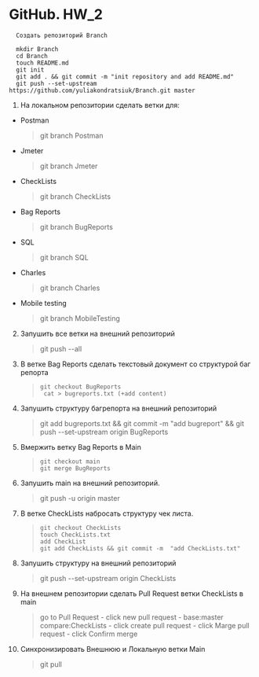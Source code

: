 # GitHub. HW_2

      Создать репозиторий Branch

      mkdir Branch
      cd Branch
      touch README.md
      git init
      git add . && git commit -m "init repository and add README.md"
      git push --set-upstream https://github.com/yuliakondratsiuk/Branch.git master

1. На локальном репозитории сделать ветки для:

- Postman
  > git branch Postman
- Jmeter
  > git branch Jmeter
- CheckLists
  > git branch CheckLists
- Bag Reports
  > git branch BugReports
- SQL
  > git branch SQL
- Charles
  > git branch Charles
- Mobile testing
  > git branch MobileTesting

2.  Запушить все ветки на внешний репозиторий
    > git push --all
3.  В ветке Bag Reports сделать текстовый документ со структурой баг репорта

    >     git checkout BugReports
    >      cat > bugreports.txt (+add content)

4.  Запушить структуру багрепорта на внешний репозиторий
    > git add bugreports.txt && git commit -m "add bugreport" && git push --set-upstream origin BugReports
5.  Вмержить ветку Bag Reports в Main
    >     git checkout main
    >     git merge BugReports
6.  Запушить main на внешний репозиторий.
    > git push -u origin master
7.  В ветке CheckLists набросать структуру чек листа.

    >     git checkout CheckLists
    >     touch CheckLists.txt
    >     add CheckList
    >     git add CheckLists && git commit -m  "add CheckLists.txt"

8.  Запушить структуру на внешний репозиторий
    > git push --set-upstream origin CheckLists
9.  На внешнем репозитории сделать Pull Request ветки CheckLists в main
    > go to Pull Request - click new pull request - base:master compare:CheckLists - click create pull request - click Marge pull request - click Confirm merge
10. Синхронизировать Внешнюю и Локальную ветки Main
    > git pull
